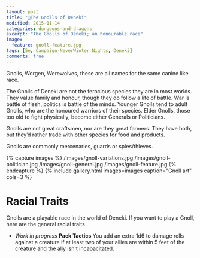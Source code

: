 ```yaml
---
layout: post
title: "🐲The Gnolls of Deneki"
modified: 2015-11-14
categories: dungeons-and-dragons
excerpt: "The Gnolls of Deneki; an honourable race"
image:
  feature: gnoll-feature.jpg
tags: [5e, Campaign-NeverWinter Nights, Deneki]
comments: true
---
```


Gnolls, Worgen, Werewolves, these are all names for the same canine like race.

The Gnolls of Deneki are not the ferocious species they are in most worlds. They value family and honour, though they do follow a life of battle. War is battle of flesh, politics is battle of the minds. Younger Gnolls tend to adult Gnolls, who are the honoured warriors of their species. Elder Gnolls, those too old to fight physically, become either Generals or Politicians.

Gnolls are not great craftsmen, nor are they great farmers. They have both, but they’d rather trade with other species for food and products.

Gnolls are commonly mercenaries, guards or spies/thieves.

{% capture images %}
  /images/gnoll-variations.jpg
  /images/gnoll-politician.jpg
  /images/gnoll-general.jpg
  /images/gnoll-feature.jpg
{% endcapture %}
{% include gallery.html images=images caption="Gnoll art" cols=3 %}

# Racial Traits

Gnolls are a playable race in the world of Deneki. If you want to play a Gnoll, here are the general racial traits

- _Work in progress_ **Pack Tactics** You add an extra 1d6 to damage rolls against a creature if at least two of your allies are within 5 feet of the creature and the ally isn't incapacitated.
